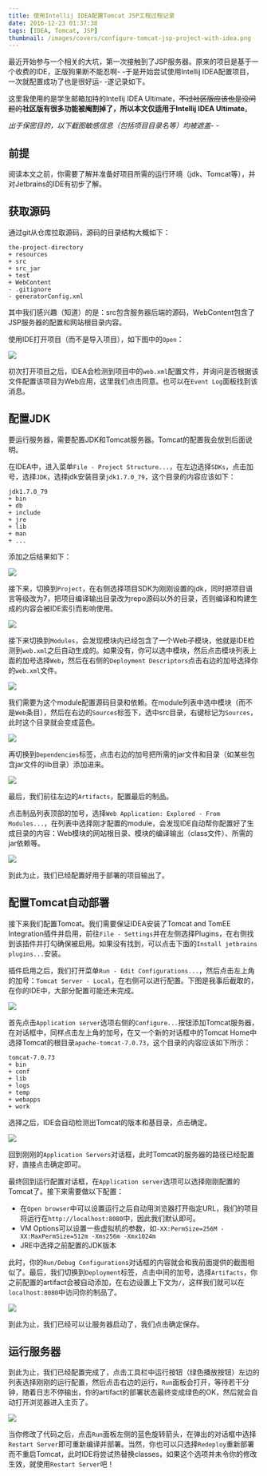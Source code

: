 ```yaml
---
title: 使用Intellij IDEA配置Tomcat JSP工程过程记录
date: 2016-12-23 01:37:38
tags: [IDEA, Tomcat, JSP]
thumbnail: /images/covers/configure-tomcat-jsp-project-with-idea.png
---
```


最近开始参与一个相关的大坑，第一次接触到了JSP服务器。原来的项目是基于一个收费的IDE，正版狗果断不能忍啊- -于是开始尝试使用Intellij IDEA配置项目，一次就配置成功了也是很好运- -遂记录如下。

这里我使用的是学生邮箱加持的Intellij IDEA Ultimate，~~不过社区版应该也是没问题的~~**社区版有很多功能被阉割掉了，所以本文仅适用于Intellij IDEA Ultimate**。

*出于保密目的，以下截图敏感信息（包括项目目录名等）均被遮盖- -*

## 前提

阅读本文之前，你需要了解并准备好项目所需的运行环境（jdk、Tomcat等），并对Jetbrains的IDE有初步了解。

## 获取源码

通过git从仓库拉取源码，源码的目录结构大概如下：

```
the-project-directory
+ resources
+ src
+ src_jar
+ test
+ WebContent
- .gitignore
- generatorConfig.xml
```

其中我们感兴趣（知道）的是：src包含服务器后端的源码，WebContent包含了JSP服务器的配置和网站根目录内容。

使用IDE打开项目（而不是导入项目），如下图中的`Open`：

![](open.png)

初次打开项目之后，IDEA会检测到项目中的`web.xml`配置文件，并询问是否根据该文件配置该项目为Web应用，这里我们点击同意。也可以在`Event Log`面板找到该消息。

## 配置JDK

要运行服务器，需要配置JDK和Tomcat服务器。Tomcat的配置我会放到后面说明。

在IDEA中，进入菜单`File - Project Structure...`，在左边选择`SDKs`，点击加号，选择`JDK`，选择jdk安装目录`jdk1.7.0_79`，这个目录的内容应该如下：

````
jdk1.7.0_79
+ bin
+ db
+ include
+ jre
+ lib
+ man
+ ...
````

添加之后结果如下：

![](jdk.png)

接下来，切换到`Project`，在右侧选择项目SDK为刚刚设置的jdk，同时把项目语言等级改为7，把项目编译输出目录改为repo源码以外的目录，否则编译和构建生成的内容会被IDE索引而影响使用。

![](project.png)

接下来切换到`Modules`，会发现模块内已经包含了一个Web子模块，他就是IDE检测到`web.xml`之后自动生成的。如果没有，你可以选中模块，然后点击模块列表上面的加号选择`Web`，然后在右侧的`Deployment Descriptors`点击右边的加号选择你的`web.xml`文件。

![](modules-web.png)

我们需要为这个module配置源码目录和依赖。在module列表中选中模块（而不是`Web`条目），然后在右边的`Sources`标签下，选中src目录，右键标记为`Sources`，此时这个目录就会变成蓝色。

![](modules-sources.png)

再切换到`Dependencies`标签，点击右边的加号把所需的jar文件和目录（如某些包含jar文件的lib目录）添加进来。

![](modules-dependencies.png)

最后，我们前往左边的`Artifacts`，配置最后的制品。

点击制品列表顶部的加号，选择`Web Application: Explored - From Modules...`，在列表中选择刚才配置的module，会发现IDE自动帮你配置好了生成目录的内容：Web模块的网站根目录、模块的编译输出（class文件）、所需的jar依赖等。

![](artifacts.png)

到此为止，我们已经配置好用于部署的项目输出了。

## 配置Tomcat自动部署

接下来我们配置Tomcat。我们需要保证IDEA安装了Tomcat and TomEE Integration插件并启用，前往`File - Settings`并在左侧选择Plugins，在右侧找到该插件并打勾确保被启用。如果没有找到，可以点击下面的`Install jetbrains plugins...`安装。

插件启用之后，我们打开菜单`Run - Edit Configurations...`，然后点击左上角的加号：`Tomcat Server - Local`，在右侧可以进行配置。下图是我事后截取的，在你的IDE中，大部分配置可能还未完成。

![](run-tomcat-server-before-conf.png)

首先点击`Application server`选项右侧的`Configure...`按钮添加Tomcat服务器，在对话框中，同样点击左上角的加号，在又一个新的对话框中的Tomcat Home中选择Tomcat的根目录`apache-tomcat-7.0.73`，这个目录的内容应该如下所示：

```
tomcat-7.0.73
+ bin
+ conf
+ lib
+ logs
+ temp
+ webapps
+ work
```

选择之后，IDE会自动检测出Tomcat的版本和基目录，点击确定。

![](tomcat-home.png)

回到刚刚的`Application Servers`对话框，此时Tomcat的服务器的路径已经配置好，直接点击确定即可。

最终回到运行配置对话框，在`Application server`选项可以选择刚刚配置的Tomcat了。接下来需要做以下配置：

* 在`Open browser`中可以设置运行之后自动用浏览器打开指定URL，我们的项目将运行在`http://localhost:8080`中，因此我们默认即可。
* VM Options可以设置一些虚拟机的参数，如`-XX:PermSize=256M -XX:MaxPermSize=512m -Xms256m -Xmx1024m`
* JRE中选择之前配置的JDK版本

此时，你的`Run/Debug Configurations`对话框的内容就会和我前面提供的截图相似了。最后，我们切换到`Deployment`标签，点击中间的加号，选择`Artifacts`，你之前配置的artifact会被自动添加，在右边设置上下文为`/`，这样我们就可以在`localhost:8080`中访问你的制品了。

![](run-deployment.png)

到此为止，我们已经可以让服务器启动了，我们点击确定保存。

## 运行服务器

到此为止，我们已经配置完成了，点击工具栏中运行按钮（绿色播放按钮）左边的列表选择刚刚的运行配置，然后点击右边的运行，`Run`面板会打开，等待若干分钟，随着日志不停输出，你的artifact的部署状态最终变成绿色的OK，然后就会自动打开浏览器进入主页了。

![](run.png)

当你修改了代码之后，点击`Run`面板左侧的蓝色旋转箭头，在弹出的对话框中选择`Restart Server`即可重新编译并部署。当然，你也可以只选择`Redeploy`重新部署而不重启Tomcat，此时IDE将尝试热替换classes，如果这个选项并未令你的修改生效，就使用`Restart Server`吧！

